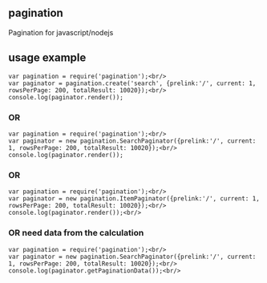 ## pagination

Pagination for javascript/nodejs

## usage example

	var pagination = require('pagination');<br/>
	var paginator = pagination.create('search', {prelink:'/', current: 1, rowsPerPage: 200, totalResult: 10020});<br/>
	console.log(paginator.render());

### OR

	var pagination = require('pagination');<br/>
	var paginator = new pagination.SearchPaginator({prelink:'/', current: 1, rowsPerPage: 200, totalResult: 10020});<br/>
	console.log(paginator.render());

### OR 

	var pagination = require('pagination');<br/>
	var paginator = new pagination.ItemPaginator({prelink:'/', current: 1, rowsPerPage: 200, totalResult: 10020});<br/>
	console.log(paginator.render());<br/>

### OR need data from the calculation

	var pagination = require('pagination');<br/>
	var paginator = new pagination.SearchPaginator({prelink:'/', current: 1, rowsPerPage: 200, totalResult: 10020});<br/>
	console.log(paginator.getPaginationData());<br/>
